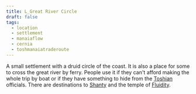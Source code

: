 ```yaml
---
title: L_Great River Circle
draft: false
tags:
  - location
  - settlement
  - manaiaflow
  - cernia
  - toshmanaiatraderoute
---
```


A small settlement with a druid circle of the coast. It is also a place for some to cross the great river by ferry. People use it if they can't afford making the whole trip by boat or if they have something to hide from the [Toshian]() officials. There are destinations to [Shanty](../Tosh%-Manaia%20Trade%20Route/L_Shanty.md) and the temple of [Fluidity](../Tosh%-Manaia%20Trade%20Route/L_Temple%20of%20Fluidity.md). 


